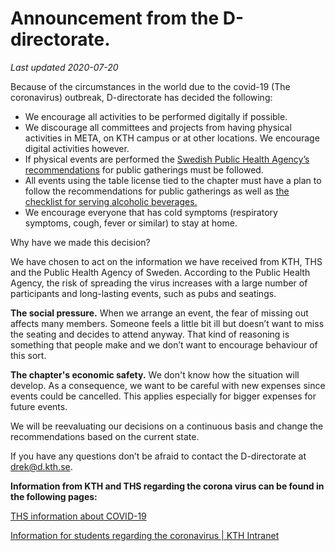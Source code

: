 # Announcement from the D-directorate.

*Last updated 2020-07-20*

Because of the circumstances in the world due to the covid-19 (The coronavirus) outbreak, D-directorate has decided the following:


* We encourage all activities to be performed digitally if possible.
* We discourage all committees and projects from having physical activities in META, on KTH campus or at other locations. We encourage digital activities however.
* If physical events are performed the [Swedish Public Health Agency’s recommendations](https://www.folkhalsomyndigheten.se/smittskydd-beredskap/utbrott/aktuella-utbrott/covid-19/information-till-arrangorer-av-evenemang/) for public gatherings must be followed.
* All events using the table license tied to the chapter must have a plan to follow the recommendations for public gatherings as well as [the checklist for serving alcoholic beverages.](https://www.folkhalsomyndigheten.se/smittskydd-beredskap/utbrott/aktuella-utbrott/covid-19/verksamheter/checklista-for-evenemang-och-serveringsstallen/)
* We encourage everyone that has cold symptoms (respiratory symptoms, cough, fever or similar) to stay at home.

Why have we made this decision?

We have chosen to act on the information we have received from KTH, THS and the Public Health Agency of Sweden. According to the Public Health Agency, the risk of spreading the virus increases with a large number of participants and long-lasting events, such as pubs and seatings.

**The social pressure.** When we arrange an event, the fear of missing out affects many members. Someone feels a little bit ill but doesn’t want to miss the seating and decides to attend anyway. That kind of reasoning is something that people make and we don’t want to encourage behaviour of this sort.

**The chapter's economic safety.**
We don't know how the situation will develop. As a consequence, we want to be careful with new expenses since events could be cancelled. This applies especially for bigger expenses for future events.

We will be reevaluating our decisions on a continuous basis and change the recommendations based on the current state.

If you have any questions don’t be afraid to contact the D-directorate at [drek@d.kth.se](mailto:drek@d.kth.se.).

**Information from KTH and THS regarding the corona virus can be found in the following pages:**

[THS information about COVID-19](https://ths.kth.se/corona)

[Information for students regarding the coronavirus | KTH Intranet](https://intra.kth.se/en/campus/sakerhet/kris/corona/information-till-studenter-med-anledning-av-coronaviruset-1.965905)


